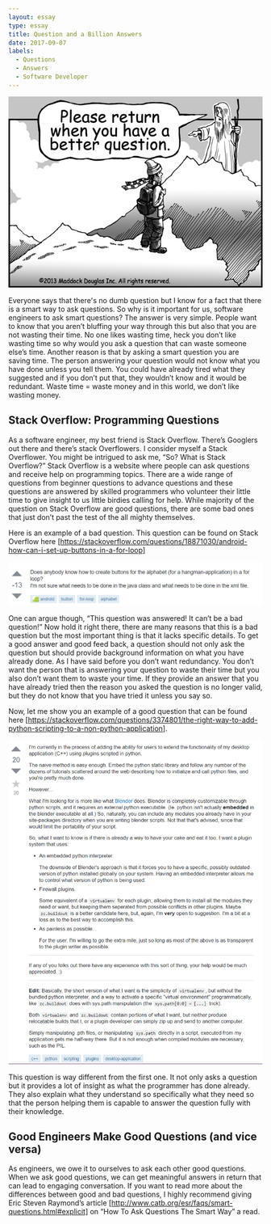 ```yaml
---
layout: essay
type: essay
title: Question and a Billion Answers
date: 2017-09-07
labels:
  - Questions
  - Answers
  - Software Developer
---
```


<img class="ui large center floated image" src="../images/question.jpg">

Everyone says that there's no dumb question but I know for a fact that there is a smart way to ask questions. So why is it important for us, software engineers to ask smart questions? The answer is very simple. People want to know that you aren’t bluffing your way through this but also that you are not wasting their time. No one likes wasting time, heck you don’t like wasting time so why would you ask a question that can waste someone else’s time. Another reason is that by asking a smart question you are saving time. The person answering your question would not know what you have done unless you tell them. You could have already tired what they suggested and if you don’t put that, they wouldn’t know and it would be redundant. Waste time = waste money and in this world, we don’t like wasting money.

## Stack Overflow: Programming Questions

As a software engineer, my best friend is Stack Overflow. There’s Googlers out there and there’s stack Overflowers. I consider myself a Stack Overflower. You might be intrigued to ask me, “So? What is Stack Overflow?” Stack Overflow is a website where people can ask questions and receive help on programming topics. There are a wide range of questions from beginner questions to advance questions and these questions are answered by skilled programmers who volunteer their little time to give insight to us little birdies calling for help. While majority of the question on Stack Overflow are good questions, there are some bad ones that just don’t past the test of the all mighty themselves. 

Here is an example of a bad question. This question can be found on Stack Overflow here [https://stackoverflow.com/questions/18871030/android-how-can-i-set-up-buttons-in-a-for-loop]

<img class="ui large center floated image" src="../images/badquestion.PNG">

One can argue though, “This question was answered! It can’t be a bad question!” Now hold it right there, there are many reasons that this is a bad question but the most important thing is that it lacks specific details. To get a good answer and good feed back, a question should not only ask the question but should provide background information on what you have already done. As I have said before you don’t want redundancy. You don’t want the person that is answering your question to waste their time but you also don’t want them to waste your time. If they provide an answer that you have already tried then the reason you asked the question is no longer valid, but they do not know that you have tried it unless you say so. 

Now, let me show you an example of a good question that can be found here [https://stackoverflow.com/questions/3374801/the-right-way-to-add-python-scripting-to-a-non-python-application]. 


<img class="ui large center floated image" src="../images/goodquestion.PNG">

This question is way different from the first one. It not only asks a question but it provides a lot of insight as what the programmer has done already. They also explain what they understand so specifically what they need so that the person helping them is capable to answer the question fully with their knowledge.

## Good Engineers Make Good Questions (and vice versa)

As engineers, we owe it to ourselves to ask each other good questions. When we ask good questions, we can get meaningful answers in return that can lead to engaging conversation. If you want to read more about the differences between good and bad questions, I highly recommend giving Eric Steven Raymond’s article [http://www.catb.org/esr/faqs/smart-questions.html#explicit]  on “How To Ask Questions The Smart Way” a read.
